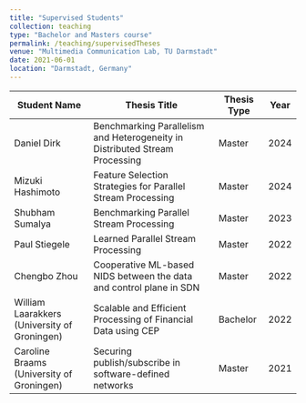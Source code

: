 ```yaml
---
title: "Supervised Students"
collection: teaching
type: "Bachelor and Masters course"
permalink: /teaching/supervisedTheses
venue: "Multimedia Communication Lab, TU Darmstadt"
date: 2021-06-01
location: "Darmstadt, Germany"
---
```


| Student Name        | Thesis Title                                                  | Thesis Type | Year  |
|---------------------|---------------------------------------------------------------|-------------|-------|
| Daniel Dirk         | Benchmarking Parallelism and Heterogeneity in Distributed Stream Processing | Master      | 2024  |
| Mizuki Hashimoto    | Feature Selection Strategies for Parallel Stream Processing   | Master      | 2024  |
| Shubham Sumalya     | Benchmarking Parallel Stream Processing                       | Master      | 2023  |
| Paul Stiegele       | Learned Parallel Stream Processing                            | Master      | 2022  |
| Chengbo Zhou        | Cooperative ML-based NIDS between the data and control plane in SDN | Master  | 2022  |
| William Laarakkers (University of Groningen) | Scalable and Efficient Processing of Financial Data using CEP | Bachelor  | 2022  |
| Caroline Braams (University of Groningen) | Securing publish/subscribe in software-defined networks | Master | 2021  |
